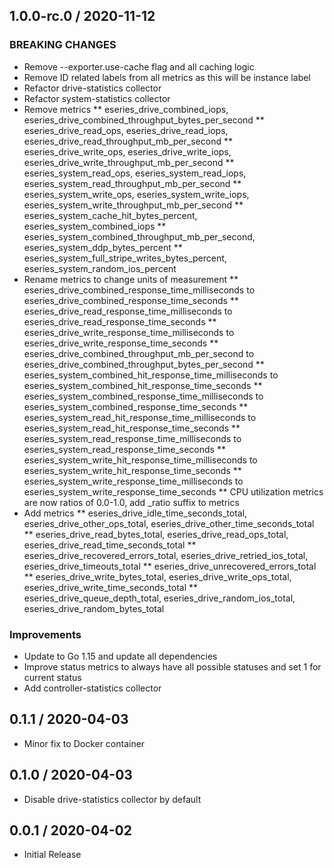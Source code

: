 ## 1.0.0-rc.0 / 2020-11-12

### BREAKING CHANGES

* Remove --exporter.use-cache flag and all caching logic
* Remove ID related labels from all metrics as this will be instance label
* Refactor drive-statistics collector
* Refactor system-statistics collector
* Remove metrics
** eseries_drive_combined_iops, eseries_drive_combined_throughput_bytes_per_second
** eseries_drive_read_ops, eseries_drive_read_iops, eseries_drive_read_throughput_mb_per_second
** eseries_drive_write_ops, eseries_drive_write_iops, eseries_drive_write_throughput_mb_per_second
** eseries_system_read_ops, eseries_system_read_iops, eseries_system_read_throughput_mb_per_second
** eseries_system_write_ops, eseries_system_write_iops, eseries_system_write_throughput_mb_per_second
** eseries_system_cache_hit_bytes_percent, eseries_system_combined_iops
** eseries_system_combined_throughput_mb_per_second, eseries_system_ddp_bytes_percent
** eseries_system_full_stripe_writes_bytes_percent, eseries_system_random_ios_percent
* Rename metrics to change units of measurement
** eseries_drive_combined_response_time_milliseconds to eseries_drive_combined_response_time_seconds
** eseries_drive_read_response_time_milliseconds to eseries_drive_read_response_time_seconds
** eseries_drive_write_response_time_milliseconds to eseries_drive_write_response_time_seconds
** eseries_drive_combined_throughput_mb_per_second to eseries_drive_combined_throughput_bytes_per_second
** eseries_system_combined_hit_response_time_milliseconds to eseries_system_combined_hit_response_time_seconds
** eseries_system_combined_response_time_milliseconds to eseries_system_combined_response_time_seconds
** eseries_system_read_hit_response_time_milliseconds to eseries_system_read_hit_response_time_seconds
** eseries_system_read_response_time_milliseconds to eseries_system_read_response_time_seconds
** eseries_system_write_hit_response_time_milliseconds to eseries_system_write_hit_response_time_seconds
** eseries_system_write_response_time_milliseconds to eseries_system_write_response_time_seconds
** CPU utilization metrics are now ratios of 0.0-1.0, add _ratio suffix to metrics
* Add metrics
** eseries_drive_idle_time_seconds_total, eseries_drive_other_ops_total, eseries_drive_other_time_seconds_total
** eseries_drive_read_bytes_total, eseries_drive_read_ops_total, eseries_drive_read_time_seconds_total
** eseries_drive_recovered_errors_total, eseries_drive_retried_ios_total, eseries_drive_timeouts_total
** eseries_drive_unrecovered_errors_total
** eseries_drive_write_bytes_total, eseries_drive_write_ops_total, eseries_drive_write_time_seconds_total
** eseries_drive_queue_depth_total, eseries_drive_random_ios_total, eseries_drive_random_bytes_total

### Improvements

* Update to Go 1.15 and update all dependencies
* Improve status metrics to always have all possible statuses and set 1 for current status
* Add controller-statistics collector

## 0.1.1 / 2020-04-03

* Minor fix to Docker container

## 0.1.0 / 2020-04-03

* Disable drive-statistics collector by default

## 0.0.1 / 2020-04-02

* Initial Release

